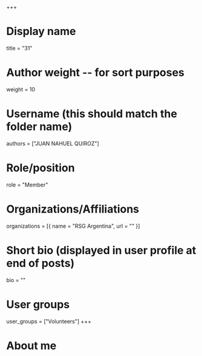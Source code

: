 +++
# Display name
title = "31"

# Author weight -- for sort purposes
weight = 10

# Username (this should match the folder name)
authors = ["JUAN NAHUEL QUIROZ"]

# Role/position
role = "Member"

# Organizations/Affiliations
organizations = [{ name = "RSG Argentina", url = "" }]

# Short bio (displayed in user profile at end of posts)
bio = ""

# User groups
user_groups = ["Volunteers"]
+++

# About me
